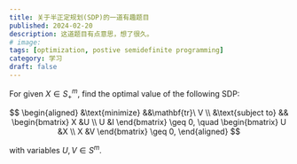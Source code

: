 ```yaml
---
title: 关于半正定规划(SDP)的一道有趣题目
published: 2024-02-20
description: 这道题目有点意思，想了很久。
# image: 
tags: [optimization, postive semidefinite programming]
category: 学习
draft: false
---
```


For given $X \in S^m_+$, find the optimal value of the following SDP:

$$
\begin{aligned}
&\text{minimize} &&\mathbf{tr}\ V \\
&\text{subject to} &&
\begin{bmatrix}
X &U \\
U &I
\end{bmatrix}
\geq 0, \quad
\begin{bmatrix}
U &X \\
X &V
\end{bmatrix}
\geq 0,
\end{aligned}
$$

with variables $U,V \in S^m$.

